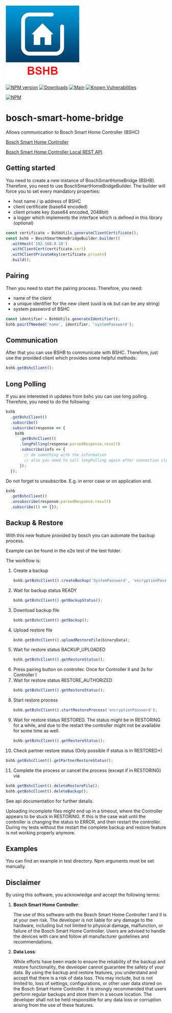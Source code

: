 ![Logo](resources/bshb-logo.jpg)

[![NPM version](http://img.shields.io/npm/v/bosch-smart-home-bridge.svg)](https://www.npmjs.com/package/bosch-smart-home-bridge)
[![Downloads](https://img.shields.io/npm/dm/bosch-smart-home-bridge.svg)](https://www.npmjs.com/package/bosch-smart-home-bridge)
[![Main](https://github.com/holomekc/bosch-smart-home-bridge/actions/workflows/test.yml/badge.svg)](https://github.com/holomekc/bosch-smart-home-bridge/actions/workflows/test.yml)
[![Known Vulnerabilities](https://snyk.io/test/github/holomekc/bosch-smart-home-bridge/badge.svg)](https://snyk.io/test/github/holomekc/bosch-smart-home-bridge)

[![NPM](https://nodei.co/npm/bosch-smart-home-bridge.png)](https://nodei.co/npm/bosch-smart-home-bridge/)

# bosch-smart-home-bridge

Allows communication to Bosch Smart Home Controller (BSHC)

[Bosch Smart Home Controller](https://www.bosch-smarthome.com/de/de/produkte/smart-system-solutions/smart-home-controller)

[Bosch Smart Home Controller Local REST API](https://github.com/BoschSmartHome/bosch-shc-api-docs).

## Getting started

You need to create a new instance of BoschSmartHomeBridge (BSHB). Therefore, you need to use
BoschSmartHomeBridgeBuilder.
The builder will force you to set every mandatory properties:

- host name / ip address of BSHC
- client certificate (base64 encoded)
- client private key (base64 encoded, 2048bit)
- a logger which implements the interface which is defined in this library (optional)

```typescript
const certificate = BshbUtils.generateClientCertificate();
const bshb = BoschSmartHomeBridgeBuilder.builder()
  .withHost('192.168.0.10')
  .withClientCert(certificate.cert)
  .withClientPrivateKey(certificate.private)
  .build();
```

## Pairing

Then you need to start the pairing process. Therefore, you need:

- name of the client
- a unique identifier for the new client (uuid is ok but can be any string)
- system password of BSHC

```typescript
const identifier = BshbUtils.generateIdentifier();
bshb.pairIfNeeded('name', identifier, 'systemPassword');
```

## Communication

After that you can use BSHB to communicate with BSHC. Therefore, just use the provided client which provides
some helpful methods:

```typescript
bshb.getBshcClient();
```

## Long Polling

If you are interested in updates from bshc you can use long polling. Therefore, you need to do the following:

```typescript
bshb
  .getBshcClient()
  .subscribe()
  .subscribe(response => {
    bshb
      .getBshcClient()
      .longPolling(response.parsedResponse.result)
      .subscribe(info => {
        // do something with the information
        // also you need to call longPolling again after connection close
      });
  });
```

Do not forget to unsubscribe. E.g. in error case or on application end.

```typescript
bshb
  .getBshcClient()
  .unsubscribe(response.parsedResponse.result)
  .subscribe(() => {});
```

## Backup & Restore

With this new feature provided by bosch you can automate the backup process.

Example can be found in the e2e test of the test folder.

The workflow is:

1. Create a backup
   ```typescript
   bshb.getBshcClient().createBackup('SystemPassword', 'encryptionPassword');
   ```
2. Wait for backup status READY
   ```typescript
   bshb.getBshcClient().getBackupStatus();
   ```
3. Download backup file
   ```typescript
   bshb.getBshcClient().getBackup();
   ```
4. Upload restore file
   ```typescript
   bshb.getBshcClient().uploadRestoreFile(binaryData);
   ```
5. Wait for restore status BACKUP_UPLOADED
   ```typescript
   bshb.getBshcClient().getRestoreStatus();
   ```
6. Press pairing button on controller. Once for Controller II and 3s for Controller I
7. Wait for restore status RESTORE_AUTHORIZED
   ```typescript
   bshb.getBshcClient().getRestoreStatus();
   ```
8. Start restore process
   ```typescript
   bshb.getBshcClient().startRestoreProcess('encryptionPassword');
   ```
9. Wait for restore status RESTORED. The status might be in RESTORING for a while,
   and due to the restart the controller might not be available for some time as well.
   ```typescript
   bshb.getBshcClient().getRestoreStatus();
   ```
10. Check partner restore status (Only possible if status is in RESTORED\*)

```typescript
bshb.getBshcClient().getPartnerRestoreStatus();
```

11. Complete the process or cancel the process (except if in RESTORING) via

```typescript
bshb.getBshcClient().deleteRestoreFile();
bshb.getBshcClient().deleteBackup();
```

See api documentation for further details.

Uploading incomplete files might end up in a timeout, where the Controller appears to be stuck
in RESTORING. If this is the case wait until the controller is changing the status to ERROR,
and then restart the controller. During my tests without the restart the complete backup
and restore feature is not working properly anymore.

## Examples

You can find an example in test directory. Npm arguments must be set manually.

## Disclaimer

By using this software, you acknowledge and accept the following terms:

1. **Bosch Smart Home Controller**:

   The use of this software with the Bosch Smart Home Controller I and II is at your own risk. The developer is not
   liable for any damage to the hardware, including but not limited to physical damage, malfunction, or failure of the
   Bosch Smart Home Controller. Users are advised to handle the devices with care and follow all manufacturer guidelines
   and recommendations.

2. **Data Loss**:

   While efforts have been made to ensure the reliability of the backup and restore functionality, the developer cannot
   guarantee the safety of your data. By using the backup and restore features, you understand and accept that there is
   a risk of data loss. This may include, but is not limited to, loss of settings, configurations, or other user data
   stored on the Bosch Smart Home Controller. It is strongly recommended that users perform regular backups and store
   them in a secure location. The developer shall not be held responsible for any data loss or corruption arising from
   the use of these features.
